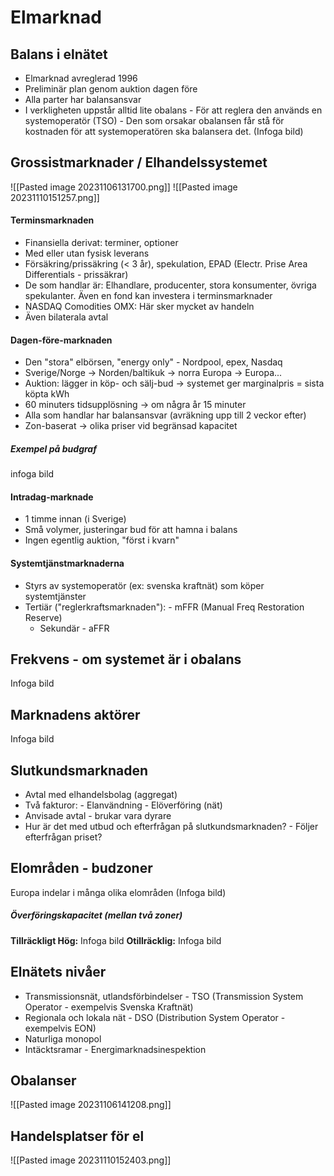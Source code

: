 # Elmarknad

## Balans i elnätet
- Elmarknad avreglerad 1996
- Preliminär plan genom auktion dagen före
- Alla parter har balansansvar
- I verkligheten uppstår alltid lite obalans
		  - För att reglera den används en systemoperatör (TSO)
		  - Den som orsakar obalansen får stå för kostnaden för att systemoperatören ska balansera det.
(Infoga bild)

## Grossistmarknader / Elhandelssystemet
![[Pasted image 20231106131700.png]]
![[Pasted image 20231110151257.png]]
#### Terminsmarknaden
- Finansiella derivat: terminer, optioner
- Med eller utan fysisk leverans
- Försäkring/prissäkring (< 3 år), spekulation, EPAD (Electr. Prise Area Differentials - prissäkrar)
- De som handlar är: Elhandlare, producenter, stora konsumenter, övriga spekulanter. Även en fond kan investera i terminsmarknader
- NASDAQ Comodities OMX: Här sker mycket av handeln
- Även bilaterala avtal

#### Dagen-före-marknaden
- Den "stora" elbörsen, "energy only" - Nordpool, epex, Nasdaq
- Sverige/Norge $\rightarrow$ Norden/baltikuk $\rightarrow$ norra Europa $\rightarrow$ Europa...
- Auktion: lägger in köp- och sälj-bud $\rightarrow$ systemet ger marginalpris = sista köpta kWh
- 60 minuters tidsupplösning $\rightarrow$ om några år 15 minuter
- Alla som handlar har balansansvar (avräkning upp till 2 veckor efter)
- Zon-baserat $\rightarrow$ olika priser vid begränsad kapacitet
##### Exempel på budgraf
infoga bild

#### Intradag-marknade
- 1 timme innan (i Sverige)
- Små volymer, justeringar bud för att hamna i balans
- Ingen egentlig auktion, "först i kvarn"

#### Systemtjänstmarknaderna
- Styrs av systemoperatör (ex: svenska kraftnät) som köper systemtjänster
- Tertiär ("reglerkraftsmarknaden"):
		  - mFFR (Manual Freq Restoration Reserve)
  - Sekundär
	    - aFFR

## Frekvens - om systemet är i obalans
Infoga bild

## Marknadens aktörer
Infoga bild

## Slutkundsmarknaden
- Avtal med elhandelsbolag (aggregat)
- Två fakturor:
		- Elanvändning
		- Elöverföring (nät)
- Anvisade avtal - brukar vara dyrare
- Hur är det med utbud och efterfrågan på slutkundsmarknaden?
		- Följer efterfrågan priset?

## Elområden - budzoner
Europa indelar i många olika elområden
(Infoga bild)

##### Överföringskapacitet (mellan två zoner)
**Tillräckligt Hög:**
Infoga bild
**Otillräcklig:**
Infoga bild

## Elnätets nivåer
- Transmissionsnät, utlandsförbindelser
		- TSO (Transmission System Operator - exempelvis Svenska Kraftnät)
- Regionala och lokala nät
		- DSO (Distribution System Operator - exempelvis EON)
- Naturliga monopol
- Intäcktsramar - Energimarknadsinespektion

## Obalanser
![[Pasted image 20231106141208.png]]

## Handelsplatser för el 
![[Pasted image 20231110152403.png]]

